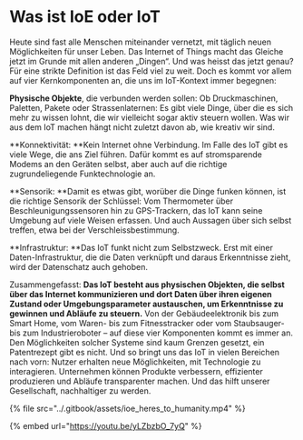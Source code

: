 # Was ist IoE oder IoT

Heute sind fast alle Menschen miteinander vernetzt, mit täglich neuen Möglichkeiten für unser Leben. Das Internet of Things macht das Gleiche jetzt im Grunde mit allen anderen „Dingen“. Und was heisst das jetzt genau? Für eine strikte Definition ist das Feld viel zu weit. Doch es kommt vor allem auf vier Kernkomponenten an, die uns im IoT-Kontext immer begegnen:

**Physische Objekte**, die verbunden werden sollen: Ob Druckmaschinen, Paletten, Pakete oder Strassenlaternen: Es gibt viele Dinge, über die es sich mehr zu wissen lohnt, die wir vielleicht sogar aktiv steuern wollen. Was wir aus dem IoT machen hängt nicht zuletzt davon ab, wie kreativ wir sind.

**Konnektivität: **Kein Internet ohne Verbindung. Im Falle des IoT gibt es viele Wege, die ans Ziel führen. Dafür kommt es auf stromsparende Modems an den Geräten selbst, aber auch auf die richtige zugrundeliegende Funktechnologie an.

**Sensorik: **Damit es etwas gibt, worüber die Dinge funken können, ist die richtige Sensorik der Schlüssel: Vom Thermometer über Beschleunigungssensoren hin zu GPS-Trackern, das IoT kann seine Umgebung auf viele Weisen erfassen. Und auch Aussagen über sich selbst treffen, etwa bei der Verschleissbestimmung.

**Infrastruktur: **Das IoT funkt nicht zum Selbstzweck. Erst mit einer Daten-Infrastruktur, die die Daten verknüpft und daraus Erkenntnisse zieht, wird der Datenschatz auch gehoben.

Zusammengefasst: **Das IoT besteht aus physischen Objekten, die selbst über das Internet kommunizieren und dort Daten über ihren eigenen Zustand oder Umgebungsparameter austauschen, um Erkenntnisse zu gewinnen und Abläufe zu steuern.** Von der Gebäudeelektronik bis zum Smart Home, vom Waren- bis zum Fitnesstracker oder vom Staubsauger- bis zum Industrieroboter – auf diese vier Komponenten kommt es immer an. Den Möglichkeiten solcher Systeme sind kaum Grenzen gesetzt, ein Patentrezept gibt es nicht. Und so bringt uns das IoT in vielen Bereichen nach vorn: Nutzer erhalten neue Möglichkeiten, mit Technologie zu interagieren. Unternehmen können Produkte verbessern, effizienter produzieren und Abläufe transparenter machen. Und das hilft unserer Gesellschaft, nachhaltiger zu werden.

{% file src="../.gitbook/assets/ioe_heres_to_humanity.mp4" %}

{% embed url="https://youtu.be/yLZbzbO_7yQ" %}
